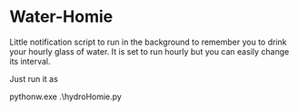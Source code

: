 ﻿# Water-Homie

Little notification script to run in the background to remember you to drink your hourly glass of water. It is set to run hourly but you can easily change its interval.

Just run it as 

pythonw.exe .\hydroHomie.py
